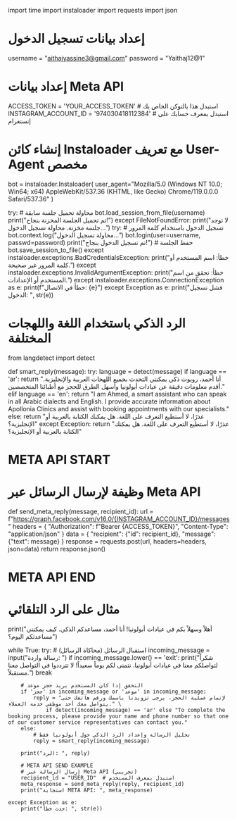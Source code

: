 import time
import instaloader
import requests
import json

# إعداد بيانات تسجيل الدخول
username = "aithajyassine3@gmail.com"
password = "Yaithaj12@1"

# إعداد بيانات Meta API
ACCESS_TOKEN = 'YOUR_ACCESS_TOKEN'  # استبدل هذا بالتوكن الخاص بك
INSTAGRAM_ACCOUNT_ID = '974030418112384'  # استبدل بمعرف حسابك على إنستغرام

# إنشاء كائن Instaloader مع تعريف User-Agent مخصص
bot = instaloader.Instaloader(
    user_agent="Mozilla/5.0 (Windows NT 10.0; Win64; x64) AppleWebKit/537.36 (KHTML, like Gecko) Chrome/119.0.0.0 Safari/537.36"
)

try:
    # محاولة تحميل جلسة سابقة
    bot.load_session_from_file(username)
    print("تم تحميل الجلسة المخزنة بنجاح!")
except FileNotFoundError:
    print("لا توجد جلسة مخزنة. محاولة تسجيل الدخول...")
    try:
        # تسجيل الدخول باستخدام كلمة المرور
        bot.context.log("محاولة تسجيل الدخول...")
        bot.login(user=username, passwd=password)
        print("تم تسجيل الدخول بنجاح!")
        # حفظ الجلسة
        bot.save_session_to_file()
    except instaloader.exceptions.BadCredentialsException:
        print("خطأ: اسم المستخدم أو كلمة المرور غير صحيحة.")
    except instaloader.exceptions.InvalidArgumentException:
        print("خطأ: تحقق من اسم المستخدم أو الإعدادات.")
    except instaloader.exceptions.ConnectionException as e:
        print(f"خطأ في الاتصال: {e}")
    except Exception as e:
        print("فشل تسجيل الدخول: ", str(e))

# الرد الذكي باستخدام اللغة واللهجات المختلفة
from langdetect import detect

def smart_reply(message):
    try:
        language = detect(message)
        if language == 'ar':
            return "أنا أحمد، روبوت ذكي يمكنني التحدث بجميع اللهجات العربية والإنجليزية. أقدم معلومات دقيقة عن عيادات أبولونيا وأسهل الطرق للحجز مع أطبائنا المتخصصين."
        elif language == 'en':
            return "I am Ahmed, a smart assistant who can speak in all Arabic dialects and English. I provide accurate information about Apollonia Clinics and assist with booking appointments with our specialists."
        else:
            return "عذرًا، لا أستطيع التعرف على اللغة. هل يمكنك الكتابة بالعربية أو الإنجليزية؟"
    except Exception:
        return "عذرًا، لا أستطيع التعرف على اللغة. هل يمكنك الكتابة بالعربية أو الإنجليزية؟"

# META API START
# وظيفة لإرسال الرسائل عبر Meta API
def send_meta_reply(message, recipient_id):
    url = f"https://graph.facebook.com/v16.0/{INSTAGRAM_ACCOUNT_ID}/messages"
    headers = {
        "Authorization": f"Bearer {ACCESS_TOKEN}",
        "Content-Type": "application/json"
    }
    data = {
        "recipient": {"id": recipient_id},
        "message": {"text": message}
    }
    response = requests.post(url, headers=headers, json=data)
    return response.json()
# META API END

# مثال على الرد التلقائي
print("أهلاً وسهلاً بكم في عيادات أبولونيا! أنا أحمد، مساعدكم الذكي. كيف يمكنني مساعدتكم اليوم؟")

while True:
    try:
        # استقبال الرسائل (محاكاة الرسائل)
        incoming_message = input("رسالة واردة: ")
        if incoming_message.lower() == 'exit':
            print("شكراً لتواصلكم معنا في عيادات أبولونيا. نتمنى لكم يوماً سعيداً! لا تترددوا في التواصل معنا مستقبلاً.")
            break

        # التحقق إذا كان المستخدم يريد حجز موعد
        if 'حجز' in incoming_message or 'موعد' in incoming_message:
            reply = "لإتمام عملية الحجز، يرجى تزويدنا باسمك ورقم هاتفك حتى يتواصل معك أحد موظفي خدمة العملاء." \
                if detect(incoming_message) == 'ar' else "To complete the booking process, please provide your name and phone number so that one of our customer service representatives can contact you."
        else:
            # تحليل الرسالة وإعداد الرد الذكي حول أبولونيا فقط
            reply = smart_reply(incoming_message)

        print("الرد: ", reply)

        # META API SEND EXAMPLE
        # إرسال الرسالة عبر Meta API (تجريبي)
        recipient_id = "USER_ID"  # استبدل بمعرف المستخدم
        meta_response = send_meta_reply(reply, recipient_id)
        print("استجابة META API: ", meta_response)

    except Exception as e:
        print("حدث خطأ: ", str(e))
